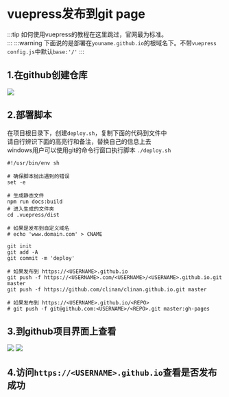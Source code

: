 # vuepress发布到git page

:::tip
如何使用vuepress的教程在这里跳过，官网最为标准。  
:::
:::warning 
下面说的是部署在`youname.github.io`的根域名下。不带`vuepress config.js`中默认`base:'/'`
:::

## 1.在github创建仓库
![](/technology/vuepress_deploy_1.png)

## 2.部署脚本

在项目根目录下，创建`deploy.sh`，复制下面的代码到文件中    
请自行辨识下面的高亮行和备注，替换自己的信息上去   
windows用户可以使用git的命令行窗口执行脚本  `./deploy.sh`

```shell
#!/usr/bin/env sh

# 确保脚本抛出遇到的错误
set -e

# 生成静态文件
npm run docs:build
# 进入生成的文件夹
cd .vuepress/dist

# 如果是发布到自定义域名
# echo 'www.domain.com' > CNAME

git init
git add -A
git commit -m 'deploy'

# 如果发布到 https://<USERNAME>.github.io
git push -f https://<USERNAME>.com/<USERNAME>/<USERNAME>.github.io.git master
git push -f https://github.com/clinan/clinan.github.io.git master

# 如果发布到 https://<USERNAME>.github.io/<REPO>
# git push -f git@github.com:<USERNAME>/<REPO>.git master:gh-pages
```

## 3.到github项目界面上查看
![](/technology/vuepress_deploy_2.png)
![](/technology/vuepress_deploy_3.png)

## 4.访问`https://<USERNAME>.github.io`查看是否发布成功